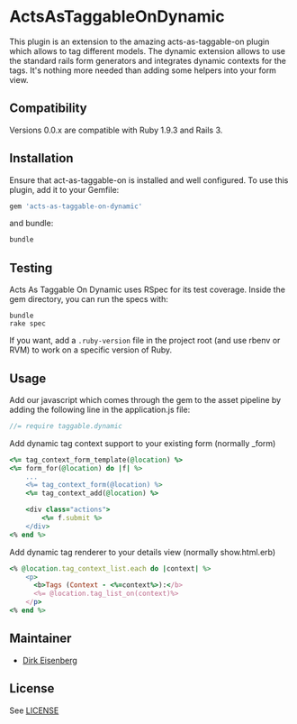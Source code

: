 # ActsAsTaggableOnDynamic
This plugin is an extension to the amazing acts-as-taggable-on plugin which allows to tag different models. The dynamic extension
allows to use the standard rails form generators and integrates dynamic contexts for the tags. It's nothing more needed than
adding some helpers into your form view.

## Compatibility

Versions 0.0.x are compatible with Ruby 1.9.3 and Rails 3.

## Installation

Ensure that act-as-taggable-on is installed and well configured. To use this plugin, add it to your Gemfile:

```ruby
gem 'acts-as-taggable-on-dynamic'
```

and bundle:

```ruby
bundle
```

## Testing

Acts As Taggable On Dynamic uses RSpec for its test coverage. Inside the gem
directory, you can run the specs with:

```shell
bundle
rake spec
```

If you want, add a `.ruby-version` file in the project root (and use rbenv or RVM) to work on a specific version of Ruby.

## Usage

Add our javascript which comes through the gem to the asset pipeline by adding the following line in the application.js file:

```javascript
//= require taggable.dynamic
```

Add dynamic tag context support to your existing form (normally _form)

```ruby
<%= tag_context_form_template(@location) %>
<%= form_for(@location) do |f| %>
    ...
    <%= tag_context_form(@location) %>
    <%= tag_context_add(@location) %>

    <div class="actions">
        <%= f.submit %>
    </div>
<% end %>
```

Add dynamic tag renderer to your details view (normally show.html.erb)

```ruby
<% @location.tag_context_list.each do |context| %>
    <p>
      <b>Tags (Context - <%=context%>):</b>
      <%= @location.tag_list_on(context)%>
    </p>
<% end %>
```

## Maintainer

* [Dirk Eisenberg](https://github.com/dei79)

## License

See [LICENSE](https://github.com/mbleigh/acts-as-taggable-on-dynamic/blob/master/LICENSE.md)
